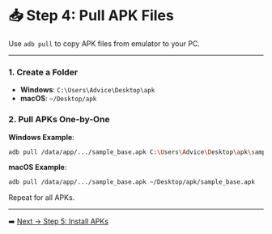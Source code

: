 <!-- Step 4: How to extract/pull APK files from emulator -->

# 📥 Step 4: Pull APK Files

Use `adb pull` to copy APK files from emulator to your PC.

---

### 1. Create a Folder

- **Windows**: `C:\Users\Advice\Desktop\apk`  
- **macOS**: `~/Desktop/apk`

### 2. Pull APKs One-by-One

**Windows Example**:
```bash
adb pull /data/app/.../sample_base.apk C:\Users\Advice\Desktop\apk\sample_base.apk
```

**macOS Example**:
```bash
adb pull /data/app/.../sample_base.apk ~/Desktop/apk/sample_base.apk
```

Repeat for all APKs.

---

➡️ [Next → Step 5: Install APKs](step-05-install.md)
